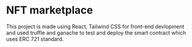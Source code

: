 # NFT marketplace 

This project is made using React, Tailwind CSS for front-end devlopment and used truffle and ganache to test and deploy the smart contract which uses ERC 721 standard.

